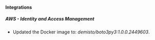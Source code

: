 
#### Integrations

##### AWS - Identity and Access Management

- Updated the Docker image to: *demisto/boto3py3:1.0.0.2449603*.